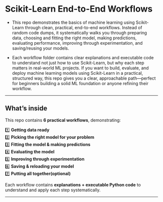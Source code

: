 # Scikit-Learn End-to-End Workflows

- This repo demonstrates the basics of machine learning using Scikit-Learn through clean, practical, end-to-end workflows. Instead of random code dumps, it systematically walks you through preparing data, choosing and fitting the right model, making predictions, evaluating performance, improving through experimentation, and saving/reusing your models.

- Each workflow folder contains clear explanations and executable code to understand not just how to use Scikit-Learn, but why each step matters in real-world ML projects. If you want to build, evaluate, and deploy machine learning models using Scikit-Learn in a practical, structured way, this repo gives you a clear, approachable path—perfect for beginners building a solid ML foundation or anyone refining their workflow.

---

## What’s inside

This repo contains **6 practical workflows**, demonstrating:

1️⃣ **Getting data ready**  
2️⃣ **Picking the right model for your problem**  
3️⃣ **Fitting the model & making predictions**  
4️⃣ **Evaluating the model**  
5️⃣ **Improving through experimentation**  
6️⃣ **Saving & reloading your model**  
7️⃣ **Putting all together(optional)**

Each workflow contains **explanations + executable Python code** to understand and apply each step systematically.

---
